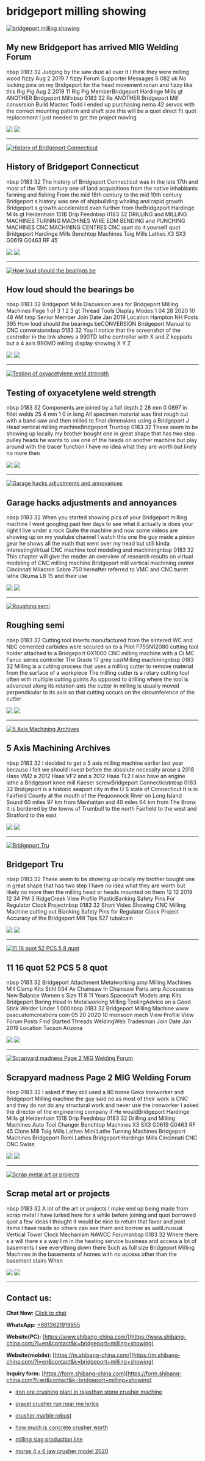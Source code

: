 # bridgeport milling showing

<a href="https://swt.shibang-china.com/?l=en&img&k=bridgeport+milling+showing" target="_blank">![bridgeport milling showing](http://static.shibang-china.com/all-800x300/837.jpg)</a>

## My new Bridgeport has arrived MIG Welding Forum
nbsp 0183 32 Judging by the saw dust all over it I think they were milling wood fizzy Aug 2 2019 7 fizzy Forum Supporter Messages 6 082 uk No locking pins on my Bridgeport for the head movement ronan and fizzy like this Rig Pig Aug 2 2019 11 Rig Pig MemberBridgeport Hardinge Mills gt ANOTHER Bridgeport Millnbsp 0183 32 Re ANOTHER Bridgeport Mill conversion Build Mactec Todd i ended up purchasing nema 42 servos with the correct mounting pattern and shaft size this will be a quot direct fit quot replacement I just needed to get the project moving


<a href="https://whatsapp.shibangsoft.com/WhatsApp.php" target="_blank" title="WhatsApp">![](http://static.shibang-china.com/icon/whatsapp.png)</a> <a href="https://swt.shibang-china.com/?l=en&icon&k=bridgeport+milling+showing" target="_blank">![](http://static.shibang-china.com/icon/chat-en.png)</a>

---

<a href="https://swt.shibang-china.com/?l=en&img&k=bridgeport+milling+showing" target="_blank">![History of Bridgeport Connecticut](http://static.shibang-china.com/all-800x300/1225.jpg)</a>

## History of Bridgeport Connecticut
nbsp 0183 32 The history of Bridgeport Connecticut was in the late 17th and most of the 18th century one of land acquisitions from the native inhabitants farming and fishing From the mid 18th century to the mid 19th century Bridgeport s history was one of shipbuilding whaling and rapid growth Bridgeport s growth accelerated even further from theBridgeport Hardinge Mills gt Heidenhain 151B Drip Feednbsp 0183 32 DRILLING and MILLING MACHINES TURNING MACHINES WIRE EDM BENDING and PUNCHING MACHINES CNC MACHINING CENTRES CNC quot do it yourself quot Bridgeport Hardinge Mills Benchtop Machines Taig Mills Lathes X3 SX3 G0619 G0463 RF 45


<a href="https://whatsapp.shibangsoft.com/WhatsApp.php" target="_blank" title="WhatsApp">![](http://static.shibang-china.com/icon/whatsapp.png)</a> <a href="https://swt.shibang-china.com/?l=en&icon&k=bridgeport+milling+showing" target="_blank">![](http://static.shibang-china.com/icon/chat-en.png)</a>

---

<a href="https://swt.shibang-china.com/?l=en&img&k=bridgeport+milling+showing" target="_blank">![How loud should the bearings be](http://static.shibang-china.com/all-800x300/1195.jpg)</a>

## How loud should the bearings be
nbsp 0183 32 Bridgeport Mills Discussion area for Bridgeport Milling Machines Page 1 of 3 1 2 3 gt Thread Tools Display Modes 1 04 28 2020 10 48 AM timp Senior Member Join Date Jan 2019 Location Hampton NH Posts 395 How loud should the bearings beCONVERSION Bridgeport Manual to CNC conversionnbsp 0183 32 You ll notice that the screenshot of the controller in the link shows a 990TD lathe controller with X and Z keypads but a 4 axis 990MD milling display showing X Y Z


<a href="https://whatsapp.shibangsoft.com/WhatsApp.php" target="_blank" title="WhatsApp">![](http://static.shibang-china.com/icon/whatsapp.png)</a> <a href="https://swt.shibang-china.com/?l=en&icon&k=bridgeport+milling+showing" target="_blank">![](http://static.shibang-china.com/icon/chat-en.png)</a>

---

<a href="https://swt.shibang-china.com/?l=en&img&k=bridgeport+milling+showing" target="_blank">![Testing of oxyacetylene weld strength](http://static.shibang-china.com/all-800x300/869.jpg)</a>

## Testing of oxyacetylene weld strength
nbsp 0183 32 Components are joined by a full depth 2 28 mm 0 0897 in fillet welds 25 4 mm 1 0 in long All specimen material was first rough cut with a band saw and then milled to final dimensions using a Bridgeport J Head vertical milling machineBridgeport Trunbsp 0183 32 These seem to be showing up locally my brother bought one in great shape that has two step pulley heads he wants to use one of the heads on another machine but play around with the tracer function I have no idea what they are worth but likely no more then


<a href="https://whatsapp.shibangsoft.com/WhatsApp.php" target="_blank" title="WhatsApp">![](http://static.shibang-china.com/icon/whatsapp.png)</a> <a href="https://swt.shibang-china.com/?l=en&icon&k=bridgeport+milling+showing" target="_blank">![](http://static.shibang-china.com/icon/chat-en.png)</a>

---

<a href="https://swt.shibang-china.com/?l=en&img&k=bridgeport+milling+showing" target="_blank">![Garage hacks adjustments and annoyances](http://static.shibang-china.com/all-800x300/384.jpg)</a>

## Garage hacks adjustments and annoyances
nbsp 0183 32 When you started showing pics of your Bridgeport milling machine I went googling past few days to see what it actually is does your right I live under a rock Quite the machine and now some videos are showing up on my youtube channel I watch this one the guy made a pinion gear he shows all the math that went over my head but still kinda interestingVirtual CNC machine tool modeling and machiningnbsp 0183 32 This chapter will give the reader an overview of research results on virtual modeling of CNC milling machine Bridgeport mill vertical machining center Cincinnati Milacron Sabre 750 hereafter referred to VMC and CNC turret lathe Okuma LB 15 and their use


<a href="https://whatsapp.shibangsoft.com/WhatsApp.php" target="_blank" title="WhatsApp">![](http://static.shibang-china.com/icon/whatsapp.png)</a> <a href="https://swt.shibang-china.com/?l=en&icon&k=bridgeport+milling+showing" target="_blank">![](http://static.shibang-china.com/icon/chat-en.png)</a>

---

<a href="https://swt.shibang-china.com/?l=en&img&k=bridgeport+milling+showing" target="_blank">![Roughing semi](http://static.shibang-china.com/all-800x300/1515.jpg)</a>

## Roughing semi
nbsp 0183 32 Cutting tool inserts manufactured from the sintered WC and NbC cemented carbides were secured on to a Pilot F75SN12080 cutting tool holder attached to a Bridgeport GX1000 CNC milling machine with a Oi MC Fanuc series controller The Grade 17 grey castMilling machiningnbsp 0183 32 Milling is a cutting process that uses a milling cutter to remove material from the surface of a workpiece The milling cutter is a rotary cutting tool often with multiple cutting points As opposed to drilling where the tool is advanced along its rotation axis the cutter in milling is usually moved perpendicular to its axis so that cutting occurs on the circumference of the cutter


<a href="https://whatsapp.shibangsoft.com/WhatsApp.php" target="_blank" title="WhatsApp">![](http://static.shibang-china.com/icon/whatsapp.png)</a> <a href="https://swt.shibang-china.com/?l=en&icon&k=bridgeport+milling+showing" target="_blank">![](http://static.shibang-china.com/icon/chat-en.png)</a>

---

<a href="https://swt.shibang-china.com/?l=en&img&k=bridgeport+milling+showing" target="_blank">![5 Axis Machining Archives](http://static.shibang-china.com/all-800x300/106.jpg)</a>

## 5 Axis Machining Archives
nbsp 0183 32 I decided to get a 5 axis milling machine earlier last year because I felt we should invest before the absolute necessity arose a 2018 Hass VM2 a 2012 Haas VF2 and a 2012 Haas TL2 I also have an engine lathe a Bridgeport knee mill Kaeser screwBridgeport Connecticutnbsp 0183 32 Bridgeport is a historic seaport city in the U S state of Connecticut It is in Fairfield County at the mouth of the Pequonnock River on Long Island Sound 60 miles 97 km from Manhattan and 40 miles 64 km from The Bronx It is bordered by the towns of Trumbull to the north Fairfield to the west and Stratford to the east


<a href="https://whatsapp.shibangsoft.com/WhatsApp.php" target="_blank" title="WhatsApp">![](http://static.shibang-china.com/icon/whatsapp.png)</a> <a href="https://swt.shibang-china.com/?l=en&icon&k=bridgeport+milling+showing" target="_blank">![](http://static.shibang-china.com/icon/chat-en.png)</a>

---

<a href="https://swt.shibang-china.com/?l=en&img&k=bridgeport+milling+showing" target="_blank">![Bridgeport Tru](http://static.shibang-china.com/all-800x300/1107.jpg)</a>

## Bridgeport Tru
nbsp 0183 32 These seem to be showing up locally my brother bought one in great shape that has two step I have no idea what they are worth but likely no more then the milling head or heads mounted on them 12 12 2019 12 34 PM 3 RidgeCreek View Profile PlasticBanking Safety Pins For Regulator Clock Projectnbsp 0183 32 Short Video Showing CNC Milling Machine cutting out Blanking Safety Pins for Regulator Clock Project Accuracy of the Bridgeport Mill Tips 527 tubalcain


<a href="https://whatsapp.shibangsoft.com/WhatsApp.php" target="_blank" title="WhatsApp">![](http://static.shibang-china.com/icon/whatsapp.png)</a> <a href="https://swt.shibang-china.com/?l=en&icon&k=bridgeport+milling+showing" target="_blank">![](http://static.shibang-china.com/icon/chat-en.png)</a>

---

<a href="https://swt.shibang-china.com/?l=en&img&k=bridgeport+milling+showing" target="_blank">![11 16 quot 52 PCS 5 8 quot](http://static.shibang-china.com/all-800x300/1085.jpg)</a>

## 11 16 quot 52 PCS 5 8 quot
nbsp 0183 32 Bridgeport Attachment Metalworking amp Milling Machines Mill Clamp Kits Stihl 034 Av Chainsaw In Chainsaw Parts amp Accessories New Balance Women s Size 11 8 11 Years Spacecraft Models amp Kits Bridgeport Boring Head In Metalworking Milling ToolingAdvice on a Good Stick Welder Under 1 000nbsp 0183 32 Bridgeport Milling Machine www psacustomcreations com 05 20 2020 10 monsoon mech View Profile View Forum Posts Find Started Threads WeldingWeb Tradesman Join Date Jan 2019 Location Tucson Arizona


<a href="https://whatsapp.shibangsoft.com/WhatsApp.php" target="_blank" title="WhatsApp">![](http://static.shibang-china.com/icon/whatsapp.png)</a> <a href="https://swt.shibang-china.com/?l=en&icon&k=bridgeport+milling+showing" target="_blank">![](http://static.shibang-china.com/icon/chat-en.png)</a>

---

<a href="https://swt.shibang-china.com/?l=en&img&k=bridgeport+milling+showing" target="_blank">![Scrapyard madness Page 2 MIG Welding Forum](http://static.shibang-china.com/all-800x300/1256.jpg)</a>

## Scrapyard madness Page 2 MIG Welding Forum
nbsp 0183 32 I asked if they still used a 80 tonne Geka Ironworker and Bridgeport Milling machine the guy said no as most of their work is CNC and they do not do any structural work and never use the ironworker I asked the director of the engineering company if He wouldBridgeport Hardinge Mills gt Heidenhain 151B Drip Feednbsp 0183 32 Drilling and Milling Machines Auto Tool Changer Benchtop Machines X3 SX3 G0619 G0463 RF 45 Clone Mill Taig Mills Lathes Mini Lathe Turning Machines Bridgeport Machines Bridgeport Romi Lathes Bridgeport Hardinge Mills Cincinnati CNC CNC Swiss


<a href="https://whatsapp.shibangsoft.com/WhatsApp.php" target="_blank" title="WhatsApp">![](http://static.shibang-china.com/icon/whatsapp.png)</a> <a href="https://swt.shibang-china.com/?l=en&icon&k=bridgeport+milling+showing" target="_blank">![](http://static.shibang-china.com/icon/chat-en.png)</a>

---

<a href="https://swt.shibang-china.com/?l=en&img&k=bridgeport+milling+showing" target="_blank">![Scrap metal art or projects](http://static.shibang-china.com/all-800x300/231.jpg)</a>

## Scrap metal art or projects
nbsp 0183 32 A lot of the art or projects I make end up being made from scrap metal I have lurked here for a while before joining and quot borrowed quot a few ideas I thought it would be nice to return that favor and post items I have made so others can see them and borrow as wellUnusual Vertical Tower Clock Mechanism NAWCC Forumsnbsp 0183 32 Where there s a will there s a way I m in the heating service business and access a lot of basements I see everything down there Such as full size Bridgeport Milling Machines in the basements of homes with no access other than the basement stairs When


<a href="https://whatsapp.shibangsoft.com/WhatsApp.php" target="_blank" title="WhatsApp">![](http://static.shibang-china.com/icon/whatsapp.png)</a> <a href="https://swt.shibang-china.com/?l=en&icon&k=bridgeport+milling+showing" target="_blank">![](http://static.shibang-china.com/icon/chat-en.png)</a>

---
## Contact us:

**Chat Now:** [Click to chat](https://swt.shibang-china.com?l=en&contact&k=bridgeport+milling+showing)

**WhatsApp:**  [+8613621919955](https://whatsapp.shibangsoft.com/WhatsApp.php)

**Website(PC):** [https://www.shibang-china.com/](https://www.shibang-china.com/?l=en&contact&k=bridgeport+milling+showing)

**Website(mobile):** [https://m.shibang-china.com/](https://m.shibang-china.com/?l=en&contact&k=bridgeport+milling+showing)

**Inquiry form:** [https://form.shibang-china.com](https://form.shibang-china.com?l=en&contact&k=bridgeport+milling+showing)

* [iron ore crushing plant in rajasthan stone crusher machine](../169/iron%20ore%20crushing%20plant%20in%20rajasthan%20stone%20crusher%20machine.md)

* [gravel crusher run near me lyrics](../169/gravel%20crusher%20run%20near%20me%20lyrics.md)

* [crusher marble robust](../170/crusher%20marble%20robust.md)

* [how much is concrete crusher worth](../166/how%20much%20is%20concrete%20crusher%20worth.md)

* [milling slag production line](../165/milling%20slag%20production%20line.md)

* [morse 4 x 6 jaw crusher model 2020](../167/morse%204%20x%206%20jaw%20crusher%20model%202020.md)